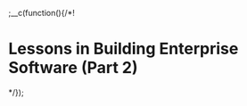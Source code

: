 
;__c(function(){/*!

# Lessons in Building Enterprise Software (Part 2)



[//]: # (@~|lessons-in-building-enterprise-software-part-2|~@)

*/});
